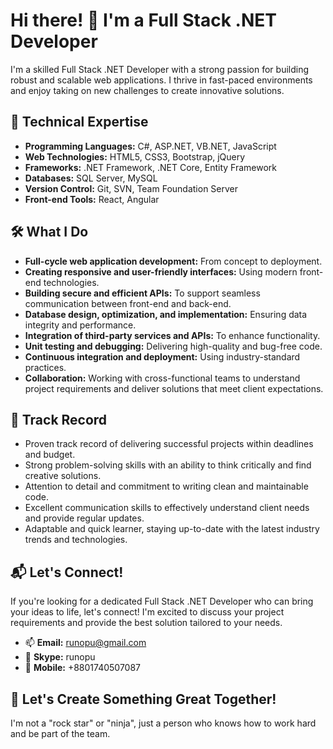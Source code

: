 # Hi there! 👋 I'm a Full Stack .NET Developer

I'm a skilled Full Stack .NET Developer with a strong passion for building robust and scalable web applications. I thrive in fast-paced environments and enjoy taking on new challenges to create innovative solutions.

## 🔧 Technical Expertise

- **Programming Languages:** C#, ASP.NET, VB.NET, JavaScript
- **Web Technologies:** HTML5, CSS3, Bootstrap, jQuery
- **Frameworks:** .NET Framework, .NET Core, Entity Framework
- **Databases:** SQL Server, MySQL
- **Version Control:** Git, SVN, Team Foundation Server
- **Front-end Tools:** React, Angular

## 🛠️ What I Do

- **Full-cycle web application development:** From concept to deployment.
- **Creating responsive and user-friendly interfaces:** Using modern front-end technologies.
- **Building secure and efficient APIs:** To support seamless communication between front-end and back-end.
- **Database design, optimization, and implementation:** Ensuring data integrity and performance.
- **Integration of third-party services and APIs:** To enhance functionality.
- **Unit testing and debugging:** Delivering high-quality and bug-free code.
- **Continuous integration and deployment:** Using industry-standard practices.
- **Collaboration:** Working with cross-functional teams to understand project requirements and deliver solutions that meet client expectations.

## 🎯 Track Record

- Proven track record of delivering successful projects within deadlines and budget.
- Strong problem-solving skills with an ability to think critically and find creative solutions.
- Attention to detail and commitment to writing clean and maintainable code.
- Excellent communication skills to effectively understand client needs and provide regular updates.
- Adaptable and quick learner, staying up-to-date with the latest industry trends and technologies.

## 📬 Let's Connect!

If you're looking for a dedicated Full Stack .NET Developer who can bring your ideas to life, let's connect! I'm excited to discuss your project requirements and provide the best solution tailored to your needs.

- 📫 **Email:** [runopu@gmail.com](mailto:runopu@gmail.com)
- 💬 **Skype:** runopu
- 📱 **Mobile:** +8801740507087

## 🚀 Let's Create Something Great Together!

I'm not a "rock star" or "ninja", just a person who knows how to work hard and be part of the team.
